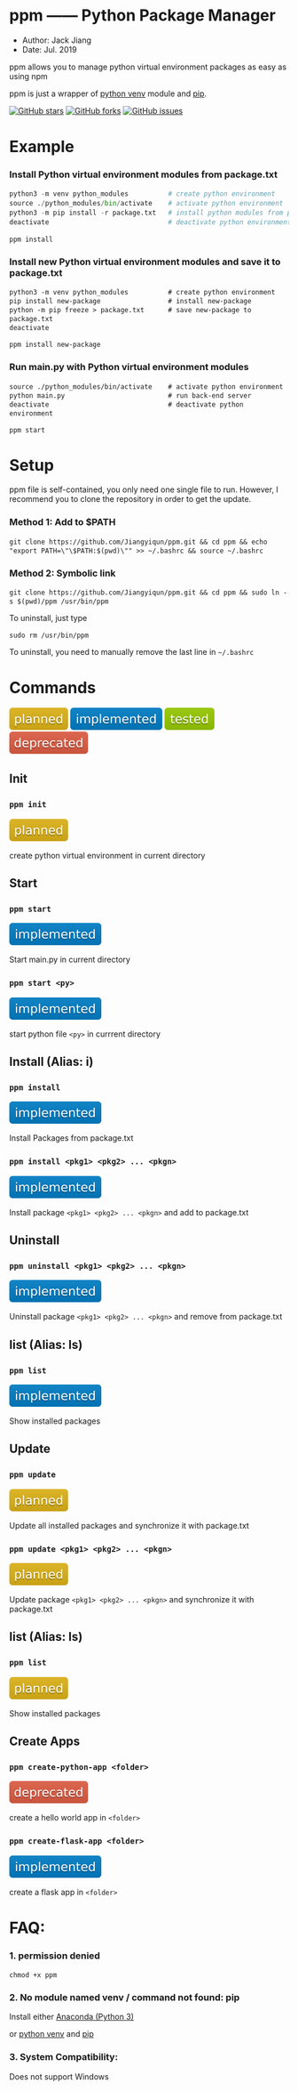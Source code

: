 # ppm —— Python Package Manager

- Author: Jack Jiang
- Date: Jul. 2019

ppm allows you to manage python virtual environment packages as easy as using npm

ppm is just a wrapper of [python venv](https://docs.python.org/3/library/venv.html) module and [pip](https://pypi.org/project/pip/).

[![GitHub stars](https://img.shields.io/github/stars/Jiangyiqun/ppm)](https://github.com/Jiangyiqun/ppm/stargazers)
[![GitHub forks](https://img.shields.io/github/forks/Jiangyiqun/ppm)](https://github.com/Jiangyiqun/ppm/network)
[![GitHub issues](https://img.shields.io/github/issues/Jiangyiqun/ppm)](https://github.com/Jiangyiqun/ppm/issues)

# Example

### Install Python virtual environment modules from package.txt

```python
python3 -m venv python_modules          # create python environment
source ./python_modules/bin/activate    # activate python environment
python3 -m pip install -r package.txt   # install python modules from package.txt
deactivate                              # deactivate python environment
```

```shell
ppm install
```

### Install new Python virtual environment modules and save it to package.txt

```shell
python3 -m venv python_modules          # create python environment
pip install new-package					# install new-package
python -m pip freeze > package.txt		# save new-package to package.txt
deactivate      
```

```
ppm install new-package
```

### Run main.py with Python virtual environment modules

```shell
source ./python_modules/bin/activate    # activate python environment
python main.py                          # run back-end server
deactivate                              # deactivate python environment
```

```
ppm start
```

# Setup

ppm file is self-contained, you only need one single file to run. However, I recommend you to clone the repository in order to get the update.

### Method 1: Add to $PATH

```shell
git clone https://github.com/Jiangyiqun/ppm.git && cd ppm && echo "export PATH=\"\$PATH:$(pwd)\"" >> ~/.bashrc && source ~/.bashrc
```

### Method 2: Symbolic link

```shell
git clone https://github.com/Jiangyiqun/ppm.git && cd ppm && sudo ln -s $(pwd)/ppm /usr/bin/ppm
```

To uninstall, just type

```shell
sudo rm /usr/bin/ppm
```

To uninstall, you need to manually remove the last line in `~/.bashrc`

# Commands

![](./badges/-planned-yellow.svg)
![](./badges/-implemented-blue.svg)
![](./badges/-tested-green.svg)
![](./badges/-deprecated-red.svg)

## Init

### `ppm init`

![](./badges/-planned-yellow.svg)

create python virtual environment in current directory

## Start

### `ppm start`

![](./badges/-implemented-blue.svg)

Start main.py in current directory

### `ppm start <py>`

![](./badges/-implemented-blue.svg)

start python file `<py>` in currrent directory

## Install (Alias: i)

### `ppm install`

![](./badges/-implemented-blue.svg)

Install Packages from package.txt

### `ppm install <pkg1> <pkg2> ... <pkgn>`

![](./badges/-implemented-blue.svg)

Install package `<pkg1> <pkg2> ... <pkgn>` and add to package.txt

## Uninstall

### `ppm uninstall <pkg1> <pkg2> ... <pkgn>`

![](./badges/-implemented-blue.svg)

Uninstall package `<pkg1> <pkg2> ... <pkgn>` and remove from package.txt

## list (Alias: ls)

### `ppm list`

![](./badges/-implemented-blue.svg)

Show installed packages

## Update

### `ppm update`

![](./badges/-planned-yellow.svg)

Update all installed packages and synchronize it with package.txt

### `ppm update <pkg1> <pkg2> ... <pkgn>`

![](./badges/-planned-yellow.svg)

Update package `<pkg1> <pkg2> ... <pkgn>` and synchronize it with package.txt

## list (Alias: ls)

### `ppm list`

![](./badges/-planned-yellow.svg)

Show installed packages

## Create Apps

### `ppm create-python-app <folder>`

![](./badges/-deprecated-red.svg)

create a hello world app in `<folder>`

### `ppm create-flask-app <folder>`

![](./badges/-implemented-blue.svg)

create a flask app in `<folder>`

# FAQ:

### 1. permission denied

```shell
chmod +x ppm
```

### 2. No module named venv / command not found: pip

Install either [Anaconda (Python 3)](https://www.anaconda.com/distribution/#download-section)

or [python venv](https://docs.python.org/3/library/venv.html) and [pip](https://pypi.org/project/pip/)

### 3. System Compatibility:

Does not support Windows